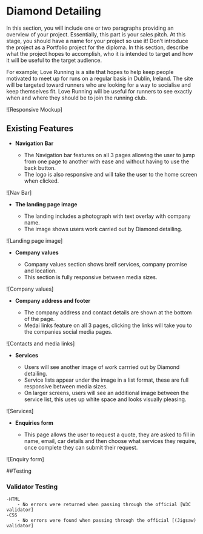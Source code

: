 # Diamond Detailing

In this section, you will include one or two paragraphs providing an overview of your project. Essentially, this part is your sales pitch. At this stage, you should have a name for your project so use it! Don’t introduce the project as a Portfolio project for the diploma. In this section, describe what the project hopes to accomplish, who it is intended to target and how it will be useful to the target audience. 

For example; Love Running is a site that hopes to help keep people motivated to meet up for runs on a regular basis in Dublin, Ireland. The site will be targeted toward runners who are looking for a way to socialise and keep themselves fit. Love Running will be useful for runners to see exactly when and where they should be to join the running club. 

![Responsive Mockup]

## Existing Features

- __Navigation Bar__

    - The Navigation bar features on all 3 pages allowing the user to jump from one page to another with ease and without having to use the back button.
    - The logo is also responsive and will take the user to the home screen when clicked.

![Nav Bar]

- __The landing page image__

    - The landing includes a photograph with text overlay with company name.
    - The image shows users work carried out by Diamond detailing.

![Landing page image]

- __Company values__

    - Company values section shows breif services, company promise and location.
    - This section is fully responsive between media sizes.

![Company values]

- __Company address and footer__

    - The company address and contact details are shown at the bottom of the page.
    - Medai links feature on all 3 pages, clicking the links will take you to the companies social media pages.

![Contacts and media links]

- __Services__

    - Users will see another image of work carrried out by Diamond detailing.
    - Service lists appear under the image in a list format, these are full responsive between media sizes.
    - On larger screens, users will see an additional image between the service list, this uses up white space and looks visually pleasing.

![Services]

- __Enquiries form__

    - This page allows the user to request a quote, they are asked to fill in name, email, car details and then choose what services they require, once complete they can submit their request.

![Enquiry form]

##Testing

### Validator Testing

    -HTML
        - No errors were returned when passing through the official [W3C validator]
    -CSS
        - No errors were found when passing through the official [(Jigsaw) validator]
